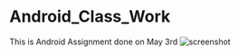# Android_Class_Work
This is Android Assignment done on May 3rd
![screenshot](../assignment_screenshot.png)
